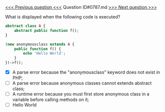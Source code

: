 [<<< Previous question <<<](0786.md)  Question ID#0787.md  [>>> Next question >>>](0788.md) 

What is displayed when the following code is executed?


```php
abstract class A {
    abstract public function f();
}

(new anonymousclass extends A {
    public function f() {
        echo 'Hello World';
    }
})->f();
```

- [x] A parse error because the "anonymousclass" keyword does not exist in PHP;
- [ ] A parse error because anonymous classes cannot extends abstract class;
- [ ] A runtime error because you must first store anonymous class in a variable before calling methods on it;
- [ ] Hello World
